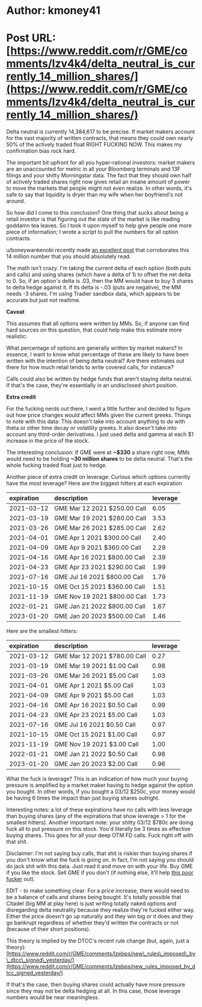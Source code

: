 # Author: kmoney41
# Post URL: [https://www.reddit.com/r/GME/comments/lzv4k4/delta_neutral_is_currently_14_million_shares/](https://www.reddit.com/r/GME/comments/lzv4k4/delta_neutral_is_currently_14_million_shares/)


Delta neutral is currently 14,384,617 to be precise. If market makers account for the vast majority of written contracts, that means they could own nearly 50% of the actively traded float RIGHT FUCKING NOW. This makes my confirmation bias rock hard.

The important bit upfront for all you hyper-rational investors: market makers are an unaccounted for metric in all your Bloomberg terminals and 13F filings and your shitty Morningstar data. The fact that they should own half of actively traded shares right now gives retail an insane amount of power to move the markets that people might not even realize. In other words, it's safe to say that liquidity is dryer than my wife when her boyfriend's not around.

So how did I come to this conclusion? One thing that sucks about being a retail investor is that figuring out the state of the market is like reading goddamn tea leaves. So I took it upon myself to help give people one more piece of information; I wrote a script to pull the numbers for all option contracts.

u/boneywankenobi recently made [an excellent post](https://www.reddit.com/r/GME/comments/lzj00a/super_conservative_calculation_puts_gme_short/) that corroborates this 14 million number that you should absolutely read.

The math isn't crazy. I'm taking the current delta of each option (both puts and calls) and using shares (which have a delta of 1) to offset the net delta to 0. So, if an option's delta is .03, then the MM would have to buy 3 shares to delta hedge against it. If its delta is -.03 (puts are negative), the MM needs -3 shares. I'm using Tradier sandbox data, which appears to be accurate but just not realtime.

**Caveat**

This assumes that all options were written by MMs. So, if anyone can find hard sources on this question, that could help make this estimate more realistic:

What percentage of options are generally written by market makers? In essence, I want to know what percentage of these are likely to have been written with the intention of being delta neutral? Are there estimates out there for how much retail tends to write covered calls, for instance?

Calls could also be written by hedge funds that aren't staying delta neutral. If that's the case, they're essentially in an undisclosed short position.

**Extra credit**

For the fucking nerds out there, I went a little further and decided to figure out how price changes would affect MMs given the current greeks. Things to note with this data: This doesn't take into account anything to do with theta or other time decay or volatility greeks. It also doesn't take into account any third-order derivatives. I just used delta and gamma at each $1 increase in the price of the stock.

The interesting conclusion: If GME were at **\~$330** a share right now, MMs would need to be holding **\~30 million shares** to be delta neutral. That's the whole fucking traded float just to hedge.

Another piece of extra credit on leverage: Curious which options currently have the most leverage? Here are the biggest hitters at each expiration

|expiration|description|leverage|
|:-|:-|:-|
|2021-03-12|GME Mar 12 2021 $250.00 Call|6.05|
|2021-03-19|GME Mar 19 2021 $280.00 Call|3.53|
|2021-03-26|GME Mar 26 2021 $285.00 Call|2.62|
|2021-04-01|GME Apr 1 2021 $300.00 Call|2.40|
|2021-04-09|GME Apr 9 2021 $360.00 Call|2.29|
|2021-04-16|GME Apr 16 2021 $800.00 Call|2.39|
|2021-04-23|GME Apr 23 2021 $290.00 Call|1.99|
|2021-07-16|GME Jul 16 2021 $800.00 Call|1.79|
|2021-10-15|GME Oct 15 2021 $360.00 Call|1.51|
|2021-11-19|GME Nov 19 2021 $800.00 Call|1.73|
|2022-01-21|GME Jan 21 2022 $800.00 Call|1.67|
|2023-01-20|GME Jan 20 2023 $500.00 Call|1.46|

Here are the smallest hitters:

|expiration|description|leverage|
|:-|:-|:-|
|2021-03-12|GME Mar 12 2021 $780.00 Call|0.27|
|2021-03-19|GME Mar 19 2021 $1.00 Call|0.98|
|2021-03-26|GME Mar 26 2021 $5.00 Call|1.03|
|2021-04-01|GME Apr 1 2021 $5.00 Call|1.03|
|2021-04-09|GME Apr 9 2021 $5.00 Call|1.03|
|2021-04-16|GME Apr 16 2021 $0.50 Call|0.99|
|2021-04-23|GME Apr 23 2021 $5.00 Call|1.03|
|2021-07-16|GME Jul 16 2021 $0.50 Call|0.97|
|2021-10-15|GME Oct 15 2021 $1.00 Call|0.97|
|2021-11-19|GME Nov 19 2021 $3.00 Call|1.00|
|2022-01-21|GME Jan 21 2022 $0.50 Call|0.98|
|2023-01-20|GME Jan 20 2023 $2.00 Call|0.96|

What the fuck is leverage? This is an indication of how much your buying pressure is amplified by a market maker having to hedge against the option you bought. In other words, if you bought a 03/12 $250c, your money would be having 6 times the impact than just buying shares outright.

Interesting notes: a lot of these expirations have no calls with less leverage than buying shares (any of the expirations that show leverage > 1 for the smallest hitters). Another important note: your shitty 03/12 $780c are doing fuck all to put pressure on this stock. You'd literally be 3 times as effective buying shares. This goes for all your deep OTM FD calls. Fuck right off with that shit.

Disclaimer: I'm not saying buy calls, that shit is riskier than buying shares if you don't know what the fuck is going on. In fact, I'm not saying you should do jack shit with this data. Just read it and move on with your life. Buy GME if you like the stock. Sell GME if you don't (if nothing else, it'll help [this poor fucker](https://www.reddit.com/r/wallstreetbets/comments/loio0b/i_am_going_to_buy_gamestop_all_of_it_dont_upvote/) out).

EDIT - to make something clear: For a price increase, there would need to be a balance of calls and shares being bought. It's totally possible that Citadel (big MM at play here) is just writing totally naked options and disregarding delta neutrality because they realize they're fucked either way. Either the price doesn't go up naturally and they win big or it does and they go bankrupt regardless of whether they'd written the contracts or not (because of their short positions).

This theory is implied by the DTCC's recent rule change (but, again, just a theory): [https://www.reddit.com/r/GME/comments/lzebps/new\_rules\_imposed\_by\_dtcc\_signed\_yesterday/](https://www.reddit.com/r/GME/comments/lzebps/new_rules_imposed_by_dtcc_signed_yesterday/)

If that's the case, then buying shares could actually have more pressure since they may not be delta hedging at all. In this case, those leverage numbers would be near meaningless.